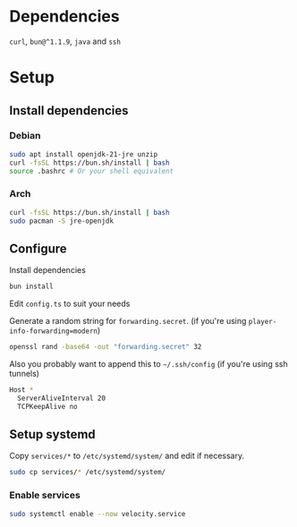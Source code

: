 # Dependencies

`curl`, `bun@^1.1.9`, `java` and `ssh`

# Setup

## Install dependencies

### Debian

```bash
sudo apt install openjdk-21-jre unzip
curl -fsSL https://bun.sh/install | bash
source .bashrc # Or your shell equivalent
```

### Arch

```bash
curl -fsSL https://bun.sh/install | bash
sudo pacman -S jre-openjdk
```

## Configure

Install dependencies

```bash
bun install
```

Edit `config.ts` to suit your needs

Generate a random string for `forwarding.secret`. (if you're using `player-info-forwarding=modern`)

```bash
openssl rand -base64 -out "forwarding.secret" 32
```

Also you probably want to append this to `~/.ssh/config` (if you're using ssh tunnels)

```bash
Host *
  ServerAliveInterval 20
  TCPKeepAlive no
```

## Setup systemd

Copy `services/*` to `/etc/systemd/system/` and edit if necessary.

```bash
sudo cp services/* /etc/systemd/system/
```

### Enable services

```bash
sudo systemctl enable --now velocity.service
```
